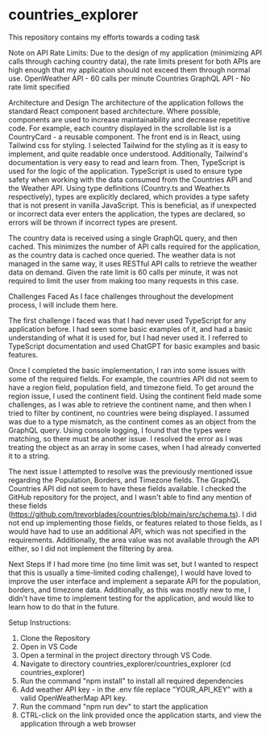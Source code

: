 # countries_explorer
This repository contains my efforts towards a coding task

Note on API Rate Limits:
Due to the design of my application (minimizing API calls through caching country data), the rate limits present for both APIs are high enough that my application should not exceed them through normal use.
OpenWeather API - 60 calls per minute
Countries GraphQL API - No rate limit specified

Architecture and Design
The architecture of the application follows the standard React component based architecture. Where possible, components are used to increase maintainability and decrease repetitive code.  For example, each country displayed in the scrollable list is a CountryCard -  a reusable component.  The front end is in React, using Tailwind css for styling.  I selected Tailwind for the styling as it is easy to implement, and quite readable once understood.  Additionally, Tailwind's documentation is very easy to read and learn from.  Then, TypeScript is used for the logic of the application.  TypeScript is used to ensure type safety when working with the data consumed from the Countries API and the Weather API. Using type definitions (Country.ts and Weather.ts respectively), types are explicitly declared, which provides a type safety that is not present in vanilla JavaScript.  This is beneficial, as if unexpected or incorrect data ever enters the application, the types are declared, so errors will be thrown if incorrect types are present.

The country data is received using a single GraphQL query, and then cached. This minimizes the number of API calls required for the application, as the country data is cached once queried. The weather data is not managed in the same way, it uses RESTful API calls to retrieve the weather data on demand.  Given the rate limit is 60 calls per minute, it was not required to limit the user from making too many requests in this case.

Challenges Faced
As I face challenges throughout the development process, I will include them here.

The first challenge I faced was that I had never used TypeScript for any application before. I had seen some basic examples of it, and had a basic understanding of what it is used for, but I had never used it.  I referred to TypeScript documentation and used ChatGPT for basic examples and basic features.

Once I completed the basic implementation, I ran into some issues with some of the required fields.  For example, the countries API did not seem to have a region field, population field, and timezone field.  To get around the region issue, I used the continent field. Using the continent field made some challenges, as I was able to retrieve the continent name, and then when I tried to filter by continent, no countries were being displayed.  I assumed was due to a type mismatch, as the continent comes as an object from the GraphQL query.  Using console logging, I found that the types were matching, so there must be another issue.  I resolved the error as I was treating the object as an array in some cases, when I had already converted it to a string.

The next issue I attempted to resolve was the previously mentioned issue regarding the Population, Borders, and Timezone fields.  The GraphQL Countries API did not seem to have these fields available.  I checked the GitHub repository for the project, and I wasn't able to find any mention of these fields (https://github.com/trevorblades/countries/blob/main/src/schema.ts).  I did not end up implementing those fields, or features related to those fields, as I would have had to use an additional API, which was not specified in the requirements.  Additionally, the area value was not available through the API either, so I did not implement the filtering by area.

Next Steps
If I had more time (no time limit was set, but I wanted to respect that this is usually a time-limited coding challenge), I would have loved to improve the user interface and implement a separate API for the population, borders, and timezone data.  Additionally, as this was mostly new to me, I didn't have time to implement testing for the application, and would like to learn how to do that in the future.

Setup Instructions:
1. Clone the Repository
2. Open in VS Code
3. Open a terminal in the project directory through VS Code.
4. Navigate to directory countries_explorer/countries_explorer (cd countries_explorer)
5. Run the command "npm install" to install all required dependencies
6. Add weather API key - in the .env file replace "YOUR_API_KEY" with a valid OpenWeatherMap API key.
7. Run the command "npm run dev" to start the application
8. CTRL-click on the link provided once the application starts, and view the application through a web browser